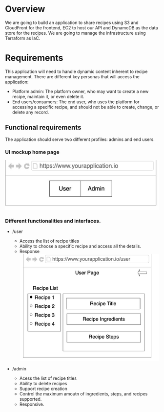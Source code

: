 # Overview
We are going to build an application to share recipes using S3 and CloudFront for the frontend, EC2 to host our API and DynamoDB as the data store for the recipes. We are going to manage the infrastructure using Terraform as IaC.

# Requirements
This application will need to handle dynamic content inherent to recipe management. There are different key personas that will access the application:
 - Platform admin: The platform owner, who may want to create a new recipe, maintain it, or even delete it.
 - End users/consumers: The end user, who uses the platform for accessing a specific recipe, and should not be able to create, change, or delete any record.

## Functional requirements
The application should serve two different profiles: admins and end users.

### UI mockup home page
![home page](images/mockup/home-page.PNG)

### Different functionalities and interfaces.
 - /user
    - Access the list of recipe titles
    - Ability to choose a specific recipe and access all the details.
    - Response
![user page](images/mockup/user-page.PNG)

 - /admin
    - Acess the list of recipe titles
    - Ability to delete recipes
    - Support recipe creation
    - Control the maximum amoutn of ingredients, steps, and recipes supported.
    - Responsive.

